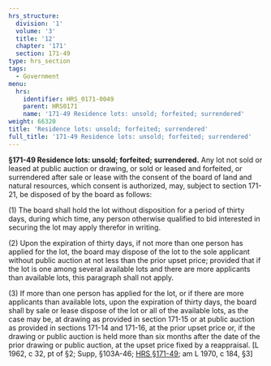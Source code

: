 ```yaml
---
hrs_structure:
  division: '1'
  volume: '3'
  title: '12'
  chapter: '171'
  section: 171-49
type: hrs_section
tags:
  - Government
menu:
  hrs:
    identifier: HRS_0171-0049
    parent: HRS0171
    name: '171-49 Residence lots: unsold; forfeited; surrendered'
weight: 66320
title: 'Residence lots: unsold; forfeited; surrendered'
full_title: '171-49 Residence lots: unsold; forfeited; surrendered'
---
```

**§171-49 Residence lots: unsold; forfeited; surrendered.** Any lot not sold or leased at public auction or drawing, or sold or leased and forfeited, or surrendered after sale or lease with the consent of the board of land and natural resources, which consent is authorized, may, subject to section 171-21, be disposed of by the board as follows:

(1) The board shall hold the lot without disposition for a period of thirty days, during which time, any person otherwise qualified to bid interested in securing the lot may apply therefor in writing.

(2) Upon the expiration of thirty days, if not more than one person has applied for the lot, the board may dispose of the lot to the sole applicant without public auction at not less than the prior upset price; provided that if the lot is one among several available lots and there are more applicants than available lots, this paragraph shall not apply.

(3) If more than one person has applied for the lot, or if there are more applicants than available lots, upon the expiration of thirty days, the board shall by sale or lease dispose of the lot or all of the available lots, as the case may be, at drawing as provided in section 171-15 or at public auction as provided in sections 171-14 and 171-16, at the prior upset price or, if the drawing or public auction is held more than six months after the date of the prior drawing or public auction, at the upset price fixed by a reappraisal. [L 1962, c 32, pt of §2; Supp, §103A-46; [HRS §171-49](/title-12/chapter-171/section-171-49/); am L 1970, c 184, §3]
